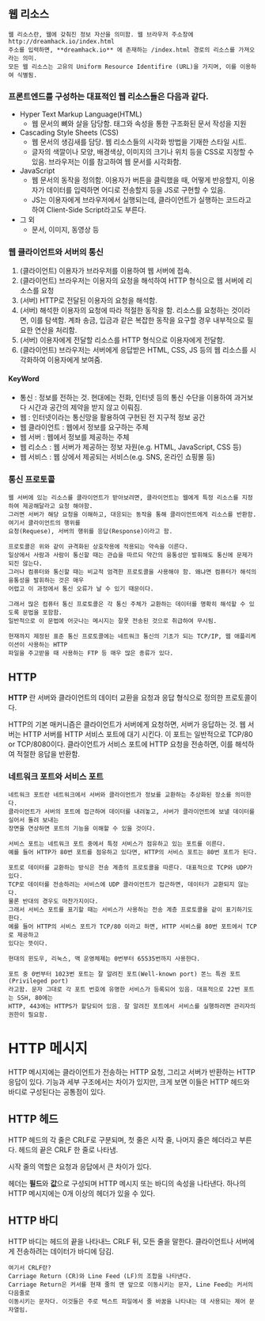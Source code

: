 ## 웹 리소스
    웹 리소스란, 웹에 갖춰진 정보 자산을 의미함. 웹 브라우저 주소창에
    http://dreamhack.io/index.html
    주소를 입력하면, **dreamhack.io** 에 존재하는 /index.html 경로의 리소스를 가져오라는 의미.
    모든 웹 리소스는 고유의 Uniform Resource Identifire (URL)을 가지며, 이를 이용하여 식별됨.

### 프론트엔드를 구성하는 대표적인 웹 리소스들은 다음과 같다.
* Hyper Text Markup Language(HTML)
  * 웹 문서의 뼈와 살을 담당함. 태그와 속성을 통한 구조화된 문서 작성을 지원
* Cascading Style Sheets (CSS)
  * 웹 문서의 생김새를 담당. 웹 리소스들의 시각화 방법을 기재한 스타일 시트.
  * 글자의 색깔이나 모양, 배경색상, 이미지의 크기나 위치 등을 CSS로 지정할 수 있음. 브라우저는 이를 참고하여 웹 문서를 시각화함.
* JavaScript
  * 웹 문서의 동작을 정의함. 이용자가 버튼을 클릭했을 때, 어떻게 반응할지, 이용자가 데이터를 입력하면 어디로 전송할지 등을 JS로 구현할 수 있음.
  * JS는 이용자에게 브라우저에서 실행되는데, 클라이언트가 실행하는 코드라고 하여 Client-Side Script라고도 부른다.
* 그 외
  * 문서, 이미지, 동영상 등
    
### 웹 클라이언트와 서버의 통신

1. (클라이언트) 이용자가 브라우저를 이용하여 웹 서버에 접속.
2. (클라이언트) 브라우저는 이용자의 요청을 해석하여 HTTP 형식으로 웹 서버에 리소스를 요청
3. (서버) HTTP로 전달된 이용자의 요청을 해석함.
4. (서버) 해석한 이용자의 요청에 따라 적절한 동작을 함. 리소스를 요청하는 것이라면, 이를 탐색함. 계좌 송금, 입금과 같은 복잡한 동작을 요구할 경우 내부적으로 필요한 연산을 처리함.
5. (서버) 이용자에게 전달할 리소스를 HTTP 형식으로 이용자에게 전달함.
6. (클라이언트) 브라우저는 서버에게 응답받은 HTML, CSS, JS 등의 웹 리소스를 시각화하여 이용자에게 보여줌.


#### KeyWord
* 통신 : 정보를 전하는 것. 현대에는 전화, 인터넷 등의 통신 수단을 이용하여 과거보다 시간과 공간의 제약을 받지 않고 이뤄짐.
* 웹 : 인터넷이라는 통신망을 활용하여 구현된 전 지구적 정보 공간
* 웹 클라이언트 : 웹에서 정보를 요구하는 주체
* 웹 서버 : 웹에서 정보를 제공하는 주체
* 웹 리소스 : 웹 서버가 제공하는 정보 자원(e.g. HTML, JavaScript, CSS 등)
* 웹 서비스 : 웹 상에서 제공되는 서비스(e.g. SNS, 온라인 쇼핑몰 등)

### 통신 프로토콜
    웹 서버에 있는 리소스를 클라이언트가 받아보려면, 클라이언트는 웹에게 특정 리소스를 지정하여 제공해달라고 요청 해야함.
    그러면 서버가 해당 요청을 이해하고, 대응되는 동작을 통해 클라이언트에게 리소스를 반환함. 여기서 클라이언트의 행위를
    요청(Requese), 서버의 행위를 응답(Response)이라고 함.
    
    프로토콜은 위와 같이 규격화된 상호작용에 적용되는 약속을 이른다.
    일상에서 사람과 사람이 통신할 때는 관습을 따르되 약간의 융통성만 발휘해도 통신에 문제가 되진 않는다.
    그러나 컴퓨터와 통신할 때는 비교적 엄격한 프로토콜을 사용해야 함. 왜냐면 컴퓨터가 해석의 융통성을 발휘하는 것은 매우
    어렵고 이 과정에서 통신 오류가 날 수 있기 때문이다.

    그래서 많은 컴퓨터 통신 프로토콜은 각 통신 주체가 교환하는 데이터를 명확히 해석할 수 있도록 문법을 포함함.
    일반적으로 이 문법에 어긋나는 메시지는 잘못 전송된 것으로 취급하여 무시됨.
    
    현재까지 제정된 표준 통신 프로토콜에는 네트워크 통신의 기초가 되는 TCP/IP, 웹 애플리케이션이 사용하는 HTTP
    파일을 주고받을 때 사용하는 FTP 등 매우 많은 종류가 있다.

##  HTTP
**HTTP** 란 서버와 클라이언트의 데이터 교환을 요청과 응답 형식으로 정의한 프로토콜이다.

HTTP의 기본 매커니즘은 클라이언트가 서버에게 요청하면, 서버가 응답하는 것. 웹 서버는 HTTP 서버를
HTTP 서비스 포트에 대기 시킨다. 이 포트는 일반적으로 TCP/80 or TCP/8080이다.
클라이언트가 서비스 포트에 HTTP 요청을 전송하면, 이를 해석하여 적절한 응답을 반환함.

### 네트워크 포트와 서비스 포트
    네트워크 포트란 네트워크에서 서버와 클라이언트가 정보를 교환하는 추상화된 장소를 의미한다.
    클라이언트가 서버의 포트에 접근하여 데이터를 내려놓고, 서버가 클라이언트에 보낼 데이터를 실어서 돌려 보내는
    장면을 연상하면 포트의 기능을 이해할 수 있을 것이다.

    서비스 포트는 네트워크 포트 중에서 특정 서비스가 점유하고 있는 포트를 이른다.
    예를 들어 HTTP가 80번 포트를 점유하고 있다면, HTTP의 서비스 포트는 80번 포트가 된다.

    포트로 데이터를 교환하는 방식은 전송 계층의 프로토콜을 따른다. 대표적으로 TCP와 UDP가 있다.
    TCP로 데이터를 전송하려는 서비스에 UDP 클라이언트가 접근하면, 데이터가 교환되지 않는다.
    물론 반대의 경우도 마찬가지이다.
    그래서 서비스 포트를 표기할 때는 서비스가 사용하는 전송 계층 프로토콜을 같이 표기하기도 한다.
    예를 들어 HTTP의 서비스 포트가 TCP/80 이라고 하면, HTTP 서비스를 80번 포트에서 TCP로 제공하고
    있다는 뜻이다.

    현대의 윈도우, 리눅스, 맥 운영체제는 0번부터 65535번까지 사용한다.

    포트 중 0번부터 1023번 포트는 잘 알려진 포트(Well-known port) 똔느 특권 포트(Privileged port)
    라고함. 문자 그대로 각 포트 번호에 유명한 서비스가 등록되어 있음. 대표적으로 22번 포트는 SSH, 80에는 
    HTTP, 443에는 HTTPS가 할당되어 있음. 잘 알려진 포트에서 서비스를 실행하려면 관리자의 권한이 필요함.

# HTTP 메시지
HTTP 메시지에는 클라이언트가 전송하는 HTTP 요청, 그리고 서버가 반환하는 HTTP 응답이 있다.
기능과 세부 구조에서는 차이가 있지만, 크게 보면 이들은 HTTP 헤드와 바디로 구성된다는 공통점이 있다.

## HTTP 헤드
HTTP 헤드의 각 줄은 CRLF로 구분되며, 첫 줄은 시작 줄, 나머지 줄은 헤더라고 부른다. 헤드의 끝은 CRLF 한 줄로 나타냄.

시작 줄의 역할은 요청과 응답에서 큰 차이가 있다.

헤더는 **필드**와 **값**으로 구성되며 HTTP 메시지 또는 바디의 속성을 나타낸다. 하나의 HTTP 메시지에는 0개 이상의 헤더가 있을 수 있다.

## HTTP 바디
HTTP 바디는 헤드의 끝을 나타내느 CRLF 뒤, 모든 줄을 말한다. 클라이언트나 서버에게 전송하려는 데이터가 바디에 담김.

    여기서 CRLF란?
    Carriage Return (CR)와 Line Feed (LF)의 조합을 나타낸다.
    Carriage Return은 커서를 현재 줄의 맨 앞으로 이동시키는 문자, Line Feed는 커서의 다음줄로
    이동시키는 문자다. 이것들은 주로 텍스트 파일에서 줄 바꿈을 나타내는 데 사용되는 제어 문자열임.
    